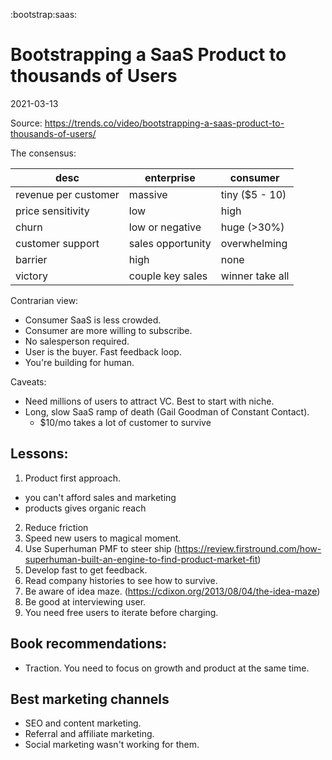 :bootstrap:saas:

# Bootstrapping a SaaS Product to thousands of Users
2021-03-13

Source: https://trends.co/video/bootstrapping-a-saas-product-to-thousands-of-users/

The consensus:

| desc                 | enterprise        | consumer        |
|----------------------|-------------------|-----------------|
| revenue per customer | massive           | tiny ($5 - 10)  |
| price sensitivity    | low               | high            |
| churn                | low or negative   | huge (>30%)     |
| customer support     | sales opportunity | overwhelming    |
| barrier              | high              | none            |
| victory              | couple key sales  | winner take all |

Contrarian view:
- Consumer SaaS is less crowded.
- Consumer are more willing to subscribe.
- No salesperson required.
- User is the buyer. Fast feedback loop.
- You're building for human.

Caveats:
- Need millions of users to attract VC. Best to start with niche.
- Long, slow SaaS ramp of death (Gail Goodman of Constant Contact).
  - $10/mo takes a lot of customer to survive

## Lessons:

1. Product first approach.
  - you can't afford sales and marketing
  - products gives organic reach
2. Reduce friction
3. Speed new users to magical moment.
4. Use Superhuman PMF to steer ship (https://review.firstround.com/how-superhuman-built-an-engine-to-find-product-market-fit)
5. Develop fast to get feedback.
6. Read company histories to see how to survive.
7. Be aware of idea maze. (https://cdixon.org/2013/08/04/the-idea-maze)
8. Be good at interviewing user.
9. You need free users to iterate before charging.

## Book recommendations:

- Traction. You need to focus on growth and product at the same time.

## Best marketing channels

- SEO and content marketing.
- Referral and affiliate marketing.
- Social marketing wasn't working for them.
